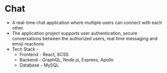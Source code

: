 # Chat

- A real-time chat application where multiple users can connect with each other.
- The application project supports user authentication, secure conversations between the authorized users, real time messaging and emoji reactions
- Tech Stack -
  - Frontend - React, SCSS
  - Backend - GraphQL, Node.js, Express, Apollo
  - Database - MySQL
